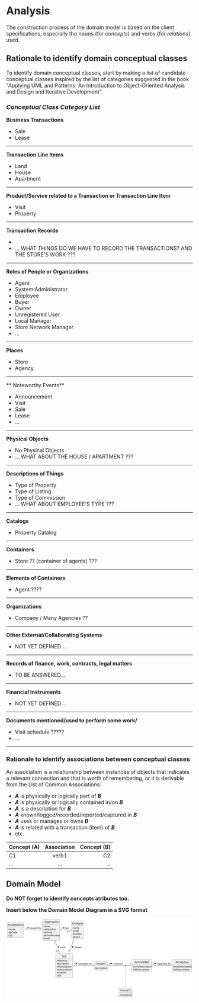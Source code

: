 # Analysis

The construction process of the domain model is based on the client specifications, especially the nouns (for _concepts_) and verbs (for _relations_) used. 

## Rationale to identify domain conceptual classes ##
To identify domain conceptual classes, start by making a list of candidate conceptual classes inspired by the list of categories suggested in the book "Applying UML and Patterns: An Introduction to Object-Oriented Analysis and Design and Iterative Development". 


### _Conceptual Class Category List_ ###

**Business Transactions**

* Sale
* Lease

---

**Transaction Line Items**

* Land
* House
* Apartment

---

**Product/Service related to a Transaction or Transaction Line Item**

* Visit
* Property

---


**Transaction Records**

*  
* ... WHAT THINGS DO WE HAVE TO RECORD THE TRANSACTIONS? AND THE STORE'S WORK ???

---  


**Roles of People or Organizations**

* Agent
* System Administrator
* Employee
* Buyer
* Owner
* Unregistered User
* Local Manager
* Store Network Manager
* ...


---


**Places**

* Store
* Agency

---

** Noteworthy Events**

* Announcement
* Visit
* Sale
* Lease
* ...

---


**Physical Objects**

* No Physical Objects
* ... WHAT ABOUT THE HOUSE / APARTMENT ???

---


**Descriptions of Things**

* Type of Property
* Type of Listing
* Type of Commission
* ... WHAT ABOUT EMPLOYEE'S TYPE ???

---


**Catalogs**

*  Property Catalog

---


**Containers**

* Store ?? (container of agents) ???

---


**Elements of Containers**

* Agent ????

---


**Organizations**

*  Company / Many Agencies ??

---

**Other External/Collaborating Systems**

*  NOT YET DEFINED ...


---


**Records of finance, work, contracts, legal matters**

* TO BE ANSWERED...

---


**Financial Instruments**

*  NOT YET DEFINED ...

---


**Documents mentioned/used to perform some work/**

* Visit schedule ?????
* ...

---



### **Rationale to identify associations between conceptual classes** ###

An association is a relationship between instances of objects that indicates a relevant connection and that is worth of remembering, or it is derivable from the List of Common Associations: 

+ **_A_** is physically or logically part of **_B_**
+ **_A_** is physically or logically contained in/on **_B_**
+ **_A_** is a description for **_B_**
+ **_A_** known/logged/recorded/reported/captured in **_B_**
+ **_A_** uses or manages or owns **_B_**
+ **_A_** is related with a transaction (item) of **_B_**
+ etc.



| Concept (A) 		|  Association   	|  Concept (B) |
|----------	   		|:-------------:		|------:       |
| C1  	| verb1    		 	| C2  |
| ...  	| ...    		 	| ...  |



## Domain Model

**Do NOT forget to identify concepts atributes too.**

**Insert below the Domain Model Diagram in a SVG format**

![Domain Model](svg/project-domain-model.svg)



